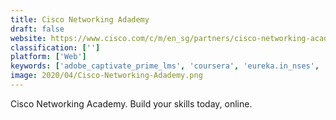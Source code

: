 ```yaml
---
title: Cisco Networking Adademy
draft: false 
website: https://www.cisco.com/c/m/en_sg/partners/cisco-networking-academy/index.html
classification: ['']
platform: ['Web']
keywords: ['adobe_captivate_prime_lms', 'coursera', 'eureka.in_nses', 'fun_mooc', 'lynda', 'myeducationpath', 'opencourseware_consortium', 'qortex', 'sololearn', 'sygma', 'udacity', 'udemy', 'virtuseek', 'edx']
image: 2020/04/Cisco-Networking-Adademy.png
---
```

Cisco Networking Academy. Build your skills today, online.